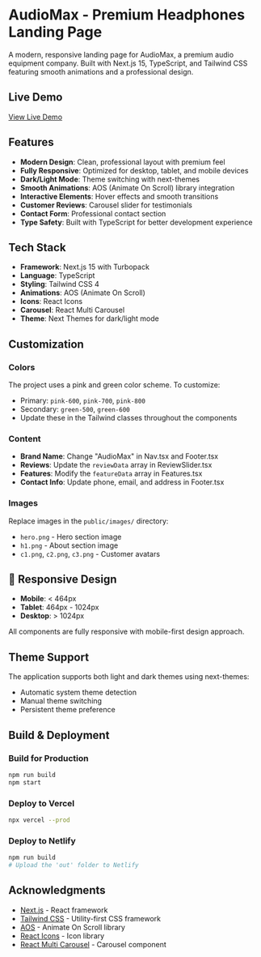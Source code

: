 # AudioMax - Premium Headphones Landing Page

A modern, responsive landing page for AudioMax, a premium audio equipment company. Built with Next.js 15, TypeScript, and Tailwind CSS featuring smooth animations and a professional design.

## Live Demo

[View Live Demo](#) <!-- Add your deployed URL here -->

## Features

- **Modern Design**: Clean, professional layout with premium feel
- **Fully Responsive**: Optimized for desktop, tablet, and mobile devices
- **Dark/Light Mode**: Theme switching with next-themes
- **Smooth Animations**: AOS (Animate On Scroll) library integration
- **Interactive Elements**: Hover effects and smooth transitions
- **Customer Reviews**: Carousel slider for testimonials
- **Contact Form**: Professional contact section
- **Type Safety**: Built with TypeScript for better development experience

## Tech Stack

- **Framework**: Next.js 15 with Turbopack
- **Language**: TypeScript
- **Styling**: Tailwind CSS 4
- **Animations**: AOS (Animate On Scroll)
- **Icons**: React Icons
- **Carousel**: React Multi Carousel
- **Theme**: Next Themes for dark/light mode

##  Customization

### Colors
The project uses a pink and green color scheme. To customize:
- Primary: `pink-600`, `pink-700`, `pink-800`
- Secondary: `green-500`, `green-600`
- Update these in the Tailwind classes throughout the components

### Content
- **Brand Name**: Change "AudioMax" in Nav.tsx and Footer.tsx
- **Reviews**: Update the `reviewData` array in ReviewSlider.tsx
- **Features**: Modify the `featureData` array in Features.tsx
- **Contact Info**: Update phone, email, and address in Footer.tsx

### Images
Replace images in the `public/images/` directory:
- `hero.png` - Hero section image
- `h1.png` - About section image
- `c1.png`, `c2.png`, `c3.png` - Customer avatars

## 📱 Responsive Design

- **Mobile**: < 464px
- **Tablet**: 464px - 1024px  
- **Desktop**: > 1024px

All components are fully responsive with mobile-first design approach.

## Theme Support

The application supports both light and dark themes using next-themes:
- Automatic system theme detection
- Manual theme switching
- Persistent theme preference

## Build & Deployment

### Build for Production
```bash
npm run build
npm start
```

### Deploy to Vercel
```bash
npx vercel --prod
```

### Deploy to Netlify
```bash
npm run build
# Upload the 'out' folder to Netlify
```

## Acknowledgments

- [Next.js](https://nextjs.org/) - React framework
- [Tailwind CSS](https://tailwindcss.com/) - Utility-first CSS framework
- [AOS](https://michalsnik.github.io/aos/) - Animate On Scroll library
- [React Icons](https://react-icons.github.io/react-icons/) - Icon library
- [React Multi Carousel](https://www.npmjs.com/package/react-multi-carousel) - Carousel component
